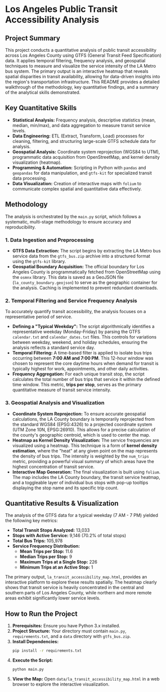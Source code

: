 # Los Angeles Public Transit Accessibility Analysis

## Project Summary

This project conducts a quantitative analysis of public transit accessibility across Los Angeles County using GTFS (General Transit Feed Specification) data. It applies temporal filtering, frequency analysis, and geospatial techniques to measure and visualize the service intensity of the LA Metro bus system. The primary output is an interactive heatmap that reveals spatial disparities in transit availability, allowing for data-driven insights into the region's transportation infrastructure. This README provides a detailed walkthrough of the methodology, key quantitative findings, and a summary of the analytical skills demonstrated.

## Key Quantitative Skills

*   **Statistical Analysis:** Frequency analysis, descriptive statistics (mean, median, min/max), and data aggregation to measure transit service levels.
*   **Data Engineering:** ETL (Extract, Transform, Load) processes for cleaning, filtering, and structuring large-scale GTFS schedule data for analysis.
*   **Geospatial Analysis:** Coordinate system reprojection (WGS84 to UTM), programmatic data acquisition from OpenStreetMap, and kernel density visualization (heatmap).
*   **Programming & Automation:** Scripting in Python with `pandas` and `geopandas` for data manipulation, and `gtfs-kit` for specialized transit data processing.
*   **Data Visualization:** Creation of interactive maps with `folium` to communicate complex spatial and quantitative data effectively.

## Methodology

The analysis is orchestrated by the `main.py` script, which follows a systematic, multi-stage methodology to ensure accuracy and reproducibility.

### 1. Data Ingestion and Preprocessing

*   **GTFS Data Extraction:** The script begins by extracting the LA Metro bus service data from the `gtfs_bus.zip` archive into a structured format using the `gtfs-kit` library.
*   **Geospatial Boundary Acquisition:** The official boundary for Los Angeles County is programmatically fetched from OpenStreetMap using the `osmnx` library. This data is saved as a GeoJSON file (`la_county_boundary.geojson`) to serve as the geographic container for the analysis. Caching is implemented to prevent redundant downloads.

### 2. Temporal Filtering and Service Frequency Analysis

To accurately quantify transit accessibility, the analysis focuses on a representative period of service.

*   **Defining a "Typical Weekday":** The script algorithmically identifies a representative weekday (Monday-Friday) by parsing the GTFS `calendar.txt` and `calendar_dates.txt` files. This controls for variations between weekday, weekend, and holiday schedules, ensuring the analysis reflects a standard service day.
*   **Temporal Filtering:** A time-based filter is applied to isolate bus trips occurring between **7:00 AM and 7:00 PM**. This 12-hour window was chosen to represent the core daytime hours when demand for transit is typically highest for work, appointments, and other daily activities.
*   **Frequency Aggregation:** For each unique transit stop, the script calculates the total number of bus trips that service it within the defined time window. This metric, **trips per stop**, serves as the primary quantitative measure of transit service intensity.

### 3. Geospatial Analysis and Visualization

*   **Coordinate System Reprojection:** To ensure accurate geospatial calculations, the LA County boundary is temporarily reprojected from the standard WGS84 (EPSG:4326) to a projected coordinate system (UTM Zone 10N, EPSG:26910). This allows for a precise calculation of the county's geographic centroid, which is used to center the map.
*   **Heatmap as Kernel Density Visualization:** The service frequencies are visualized using a heatmap. This technique is a form of **kernel density estimation**, where the "heat" at any given point on the map represents the density of bus trips. The intensity is weighted by the `num_trips` metric, providing a powerful visual summary of which areas have the highest concentration of transit service.
*   **Interactive Map Generation:** The final visualization is built using `folium`. The map includes the LA County boundary, the transit service heatmap, and a toggleable layer of individual bus stops with pop-up tooltips displaying the stop name and its specific trip count.

## Quantitative Results & Visualization

The analysis of the GTFS data for a typical weekday (7 AM - 7 PM) yielded the following key metrics:

*   **Total Transit Stops Analyzed:** 13,033
*   **Stops with Active Service:** 9,146 (70.2% of total stops)
*   **Total Bus Trips:** 105,978
*   **Service Frequency Distribution:**
    *   **Mean Trips per Stop:** 11.6
    *   **Median Trips per Stop:** 9
    *   **Maximum Trips at a Single Stop:** 226
    *   **Minimum Trips at an Active Stop:** 1

The primary output, `la_transit_accessibility_map.html`, provides an interactive platform to explore these results spatially. The heatmap clearly shows that transit service is heavily concentrated in the central and southern parts of Los Angeles County, while northern and more remote areas exhibit significantly lower service levels.

## How to Run the Project

1.  **Prerequisites:** Ensure you have Python 3.x installed.
2.  **Project Structure:** Your directory must contain `main.py`, `requirements.txt`, and a `data` directory with `gtfs_bus.zip`.
3.  **Install Dependencies:**
    ```bash
    pip install -r requirements.txt
    ```
4.  **Execute the Script:**
    ```bash
    python main.py
    ```
5.  **View the Map:** Open `data/la_transit_accessibility_map.html` in a web browser to explore the interactive visualization.